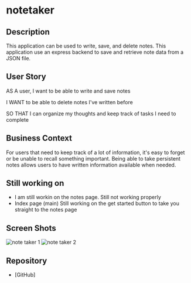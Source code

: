 # notetaker



## Description

This application can be used to write, save, and delete notes. This application use an express backend to save and retrieve note data from a JSON file.


## User Story

AS A user, I want to be able to write and save notes

I WANT to be able to delete notes I've written before

SO THAT I can organize my thoughts and keep track of tasks I need to complete

## Business Context

For users that need to keep track of a lot of information, it's easy to forget or be unable to recall something important. Being able to take persistent notes allows users to have written information available when needed.

## Still working on 
- I am still workin on the notes page. Still not working properly
- Index page (main) Still working on the get started button to take you straight to the notes page

## Screen Shots
![note taker 1](https://user-images.githubusercontent.com/108504537/196688882-e04bc447-1862-46a5-ac1e-73a87c1e989f.jpg)
![note taker 2](https://user-images.githubusercontent.com/108504537/196688903-4b396343-3287-4c14-9775-4fbdcd7051c2.jpg)


## Repository
- [GitHub]
